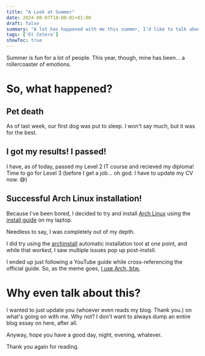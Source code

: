 ```yaml
---
title: "A Look at Summer"
date: 2024-08-07T18:00:01+01:00
draft: false
summary: "A lot has happened with me this summer, I'd like to talk about it."
tags: ['Et Cetera']
showToc: true
---
```


Summer is fun for a lot of people. This year, though, mine has been... a rollercoaster of emotions.

# So, what happened?

## Pet death

As of last week, our first dog was put to sleep. I won't say much, but it was for the best.

## I got my results! I passed!

I have, as of today, passed my Level 2 IT course and recieved my diploma! Time to go for Level 3 (before I get a job... oh god. I have to update my CV now. &#128517;)

## Successful Arch Linux installation!

Because I've been bored, I decided to try and install [Arch Linux](https://archlinux.org) using the [install guide](https://wiki.archlinux.org/title/Installation_guide) on my laptop.

Needless to say, I was completely out of my depth.

I did try using the [archinstall](https://wiki.archlinux.org/title/Archinstall) automatic installation tool at one point, and while that *worked*, I saw multiple issues pop up post-instsll.

I ended up just following a YouTube guide while cross-referencing the official guide. So, as the meme goes, [I use Arch, btw.](https://knowyourmeme.com/memes/btw-i-use-arch)

# Why even talk about this?

I wanted to just update you (whoever even reads my blog. Thank you.) on what's going on with me. Why not? I don't want to always dump an entire blog essay on here, after all.

Anyway, hope you have a good day, night, evening, whatever. 

Thank you again for reading.